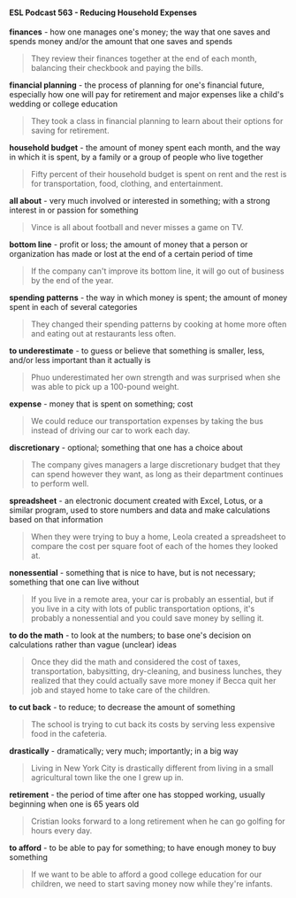 #### ESL Podcast 563 - Reducing Household Expenses

**finances** - how one manages one's money; the way that one saves and spends
money and/or the amount that one saves and spends

> They review their finances together at the end of each month, balancing their
checkbook and paying the bills.

**financial planning** - the process of planning for one's financial future, especially
how one will pay for retirement and major expenses like a child's wedding or
college education

> They took a class in financial planning to learn about their options for saving for
retirement.

**household budget** - the amount of money spent each month, and the way in
which it is spent, by a family or a group of people who live together

> Fifty percent of their household budget is spent on rent and the rest is for
transportation, food, clothing, and entertainment.

**all about** - very much involved or interested in something; with a strong interest
in or passion for something

> Vince is all about football and never misses a game on TV.

**bottom line** - profit or loss; the amount of money that a person or organization
has made or lost at the end of a certain period of time

> If the company can't improve its bottom line, it will go out of business by the end
of the year.

**spending patterns** - the way in which money is spent; the amount of money
spent in each of several categories

> They changed their spending patterns by cooking at home more often and
eating out at restaurants less often.

**to underestimate** - to guess or believe that something is smaller, less, and/or
less important than it actually is

> Phuo underestimated her own strength and was surprised when she was able
to pick up a 100-pound weight.

**expense** - money that is spent on something; cost

> We could reduce our transportation expenses by taking the bus instead of
driving our car to work each day.

**discretionary** - optional; something that one has a choice about

> The company gives managers a large discretionary budget that they can spend
however they want, as long as their department continues to perform well.

**spreadsheet** - an electronic document created with Excel, Lotus, or a similar
program, used to store numbers and data and make calculations based on that
information

> When they were trying to buy a home, Leola created a spreadsheet to compare
the cost per square foot of each of the homes they looked at.

**nonessential** - something that is nice to have, but is not necessary; something
that one can live without

> If you live in a remote area, your car is probably an essential, but if you live in a
city with lots of public transportation options, it's probably a nonessential and you
could save money by selling it.

**to do the math** - to look at the numbers; to base one's decision on calculations
rather than vague (unclear) ideas

> Once they did the math and considered the cost of taxes, transportation,
babysitting, dry-cleaning, and business lunches, they realized that they could
actually save more money if Becca quit her job and stayed home to take care of
the children.

**to cut back** - to reduce; to decrease the amount of something

> The school is trying to cut back its costs by serving less expensive food in the
cafeteria.

**drastically** - dramatically; very much; importantly; in a big way

> Living in New York City is drastically different from living in a small agricultural
town like the one I grew up in.

**retirement** - the period of time after one has stopped working, usually beginning
when one is 65 years old

> Cristian looks forward to a long retirement when he can go golfing for hours
every day.

**to afford** - to be able to pay for something; to have enough money to buy
something

> If we want to be able to afford a good college education for our children, we
need to start saving money now while they're infants.

